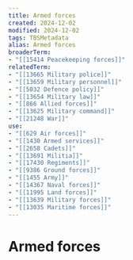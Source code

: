 ```yaml
---
title: Armed forces
created: 2024-12-02
modified: 2024-12-02
tags: TBSMetadata
alias: Armed forces
broaderTerm:
- "[[15414 Peacekeeping forces]]"
relatedTerm:
- "[[13665 Military police]]"
- "[[13659 Military personnel]]"
- "[[5032 Defence policy]]"
- "[[13654 Military law]]"
- "[[866 Allied forces]]"
- "[[13625 Military command]]"
- "[[21248 War]]"
use:
- "[[629 Air forces]]"
- "[[1430 Armed services]]"
- "[[2658 Cadets]]"
- "[[13691 Militia]]"
- "[[17430 Regiments]]"
- "[[9386 Ground forces]]"
- "[[1455 Army]]"
- "[[14367 Naval forces]]"
- "[[11995 Land forces]]"
- "[[13639 Military forces]]"
- "[[13035 Maritime forces]]"
---
```

# Armed forces
